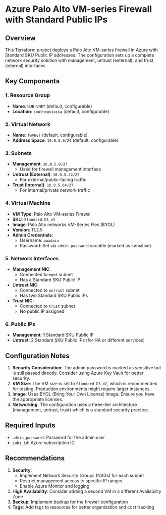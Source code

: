 # Azure Palo Alto VM-series Firewall with Standard Public IPs

## Overview
This Terraform project deploys a Palo Alto VM-series firewall in Azure with Standard SKU Public IP addresses. The configuration sets up a complete network security solution with management, untrust (external), and trust (internal) interfaces.

## Key Components

### 1. Resource Group
- **Name**: `HUB-VNET` (default, configurable)
- **Location**: `southeastasia` (default, configurable)

### 2. Virtual Network
- **Name**: `fwVNET` (default, configurable)
- **Address Space**: `10.0.5.0/24` (default, configurable)

### 3. Subnets
- **Management**: `10.0.5.0/27`
  - Used for firewall management interface
- **Untrust (External)**: `10.0.5.32/27`
  - For external/public-facing traffic
- **Trust (Internal)**: `10.0.5.64/27`
  - For internal/private network traffic

### 4. Virtual Machine
- **VM Type**: Palo Alto VM-series Firewall
- **SKU**: `Standard_D3_v2`
- **Image**: Palo Alto networks VM-Series Flex (BYOL)
- **Version**: 11.2.5
- **Admin Credentials**:
  - Username: `paadmin`
  - Password: Set via `admin_password` variable (marked as sensitive)

### 5. Network Interfaces
- **Management NIC**:
  - Connected to `mgmt` subnet
  - Has a Standard SKU Public IP
- **Untrust NIC**:
  - Connected to `untrust` subnet
  - Has two Standard SKU Public IPs
- **Trust NIC**:
  - Connected to `trust` subnet
  - No public IP assigned

### 6. Public IPs
- **Management**: 1 Standard SKU Public IP
- **Untrust**: 2 Standard SKU Public IPs (for HA or different services)

## Configuration Notes
1. **Security Consideration**: The admin password is marked as sensitive but is still passed directly. Consider using Azure Key Vault for better security.
2. **VM Size**: The VM size is set to `Standard_D3_v2`, which is recommended for testing. Production environments might require larger instances.
3. **Image**: Uses BYOL (Bring Your Own License) image. Ensure you have the appropriate licenses.
4. **Networking**: The configuration uses a three-tier architecture (management, untrust, trust) which is a standard security practice.

## Required Inputs
- `admin_password`: Password for the admin user
- `subs_id`: Azure subscription ID

## Recommendations
1. **Security**:
   - Implement Network Security Groups (NSGs) for each subnet
   - Restrict management access to specific IP ranges
   - Enable Azure Monitor and logging
2. **High Availability**: Consider adding a second VM in a different Availability Zone
3. **Backup**: Implement backup for the firewall configuration
4. **Tags**: Add tags to resources for better organization and cost tracking
